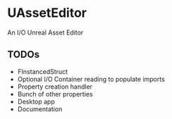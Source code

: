 # UAssetEditor
 An I/O Unreal Asset Editor

## TODOs
- FInstancedStruct
- Optional I/O Container reading to populate imports
- Property creation handler
- Bunch of other properties
- Desktop app
- Documentation
